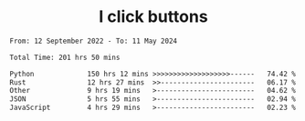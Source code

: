 <h1 align="center">
I click buttons
</h1>

<!--START_SECTION:waka-->

```txt
From: 12 September 2022 - To: 11 May 2024

Total Time: 201 hrs 50 mins

Python             150 hrs 12 mins >>>>>>>>>>>>>>>>>>>------   74.42 %
Rust               12 hrs 27 mins  >>-----------------------   06.17 %
Other              9 hrs 19 mins   >------------------------   04.62 %
JSON               5 hrs 55 mins   >------------------------   02.94 %
JavaScript         4 hrs 29 mins   >------------------------   02.23 %
```

<!--END_SECTION:waka-->

